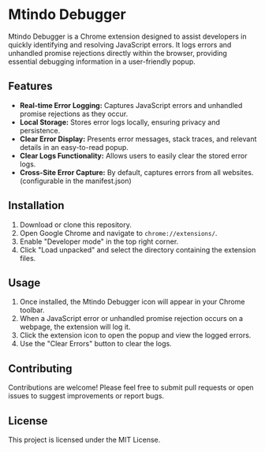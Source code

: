 # Mtindo Debugger

Mtindo Debugger is a Chrome extension designed to assist developers in quickly identifying and resolving JavaScript errors. It logs errors and unhandled promise rejections directly within the browser, providing essential debugging information in a user-friendly popup.

## Features

* **Real-time Error Logging:** Captures JavaScript errors and unhandled promise rejections as they occur.
* **Local Storage:** Stores error logs locally, ensuring privacy and persistence.
* **Clear Error Display:** Presents error messages, stack traces, and relevant details in an easy-to-read popup.
* **Clear Logs Functionality:** Allows users to easily clear the stored error logs.
* **Cross-Site Error Capture:** By default, captures errors from all websites. (configurable in the manifest.json)

## Installation

1.  Download or clone this repository.
2.  Open Google Chrome and navigate to `chrome://extensions/`.
3.  Enable "Developer mode" in the top right corner.
4.  Click "Load unpacked" and select the directory containing the extension files.

## Usage

1.  Once installed, the Mtindo Debugger icon will appear in your Chrome toolbar.
2.  When a JavaScript error or unhandled promise rejection occurs on a webpage, the extension will log it.
3.  Click the extension icon to open the popup and view the logged errors.
4.  Use the "Clear Errors" button to clear the logs.

## Contributing

Contributions are welcome! Please feel free to submit pull requests or open issues to suggest improvements or report bugs.

## License

This project is licensed under the MIT License.